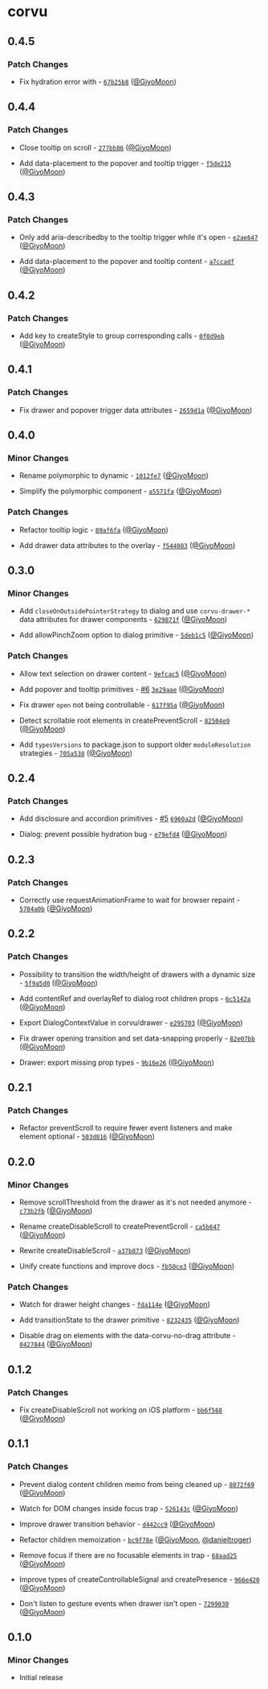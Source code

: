 # corvu

## 0.4.5

### Patch Changes

- Fix hydration error with <Portal> - [`67b25b8`](https://github.com/corvudev/corvu/commit/67b25b8f200b58dec550f87816afb77eab08bf82) ([@GiyoMoon](https://github.com/GiyoMoon))

## 0.4.4

### Patch Changes

- Close tooltip on scroll - [`277bb86`](https://github.com/corvudev/corvu/commit/277bb868738afdd09ffc8bebb2bfd7731ce14eff) ([@GiyoMoon](https://github.com/GiyoMoon))

- Add data-placement to the popover and tooltip trigger - [`f5de215`](https://github.com/corvudev/corvu/commit/f5de215cce7ba4185c4ef6b6a89ef7d4d9867d09) ([@GiyoMoon](https://github.com/GiyoMoon))

## 0.4.3

### Patch Changes

- Only add aria-describedby to the tooltip trigger while it's open - [`e2ae647`](https://github.com/corvudev/corvu/commit/e2ae64754d4f1d67d776ae1879ec6e81a30eebb3) ([@GiyoMoon](https://github.com/GiyoMoon))

- Add data-placement to the popover and tooltip content - [`a7ccadf`](https://github.com/corvudev/corvu/commit/a7ccadf6db2ea6829ac75d5b3561920f22aefe4b) ([@GiyoMoon](https://github.com/GiyoMoon))

## 0.4.2

### Patch Changes

- Add key to createStyle to group corresponding calls - [`0f0d9eb`](https://github.com/corvudev/corvu/commit/0f0d9eb877d884db285884938efee5dfb89d4a0c) ([@GiyoMoon](https://github.com/GiyoMoon))

## 0.4.1

### Patch Changes

- Fix drawer and popover trigger data attributes - [`2659d1a`](https://github.com/corvudev/corvu/commit/2659d1a780a91f0bfd8ce4705e603e2c5938728c) ([@GiyoMoon](https://github.com/GiyoMoon))

## 0.4.0

### Minor Changes

- Rename polymorphic to dynamic - [`1012fe7`](https://github.com/corvudev/corvu/commit/1012fe7112ece54fcac10ab737b7a5503f8664ed) ([@GiyoMoon](https://github.com/GiyoMoon))

- Simplify the polymorphic component - [`a5571fa`](https://github.com/corvudev/corvu/commit/a5571faeb620e29d8e755efe6b67924690d94dcf) ([@GiyoMoon](https://github.com/GiyoMoon))

### Patch Changes

- Refactor tooltip logic - [`89af6fa`](https://github.com/corvudev/corvu/commit/89af6faf1704fdb6d1206985f08c94ef961dcca2) ([@GiyoMoon](https://github.com/GiyoMoon))

- Add drawer data attributes to the overlay - [`f544083`](https://github.com/corvudev/corvu/commit/f544083e7c1f82fa4068ed75ce89e1fa6fdf0eca) ([@GiyoMoon](https://github.com/GiyoMoon))

## 0.3.0

### Minor Changes

- Add `closeOnOutsidePointerStrategy` to dialog and use `corvu-drawer-*` data attributes for drawer components - [`629871f`](https://github.com/corvudev/corvu/commit/629871fdd57e290829fb8ac7560a0a1f4b0741e7) ([@GiyoMoon](https://github.com/GiyoMoon))

- Add allowPinchZoom option to dialog primitive - [`5deb1c5`](https://github.com/corvudev/corvu/commit/5deb1c56655059e9878161892061db20c80e980c) ([@GiyoMoon](https://github.com/GiyoMoon))

### Patch Changes

- Allow text selection on drawer content - [`9efcac5`](https://github.com/corvudev/corvu/commit/9efcac545ea9f76ea8e147fa19e8a508da571c44) ([@GiyoMoon](https://github.com/GiyoMoon))

- Add popover and tooltip primitives - [#6](https://github.com/corvudev/corvu/pull/6) [`3e29aae`](https://github.com/corvudev/corvu/commit/3e29aaea2ac7f7c1a2ba3b47a454ff3a4eb6693d) ([@GiyoMoon](https://github.com/GiyoMoon))

- Fix drawer `open` not being controllable - [`617f95a`](https://github.com/corvudev/corvu/commit/617f95add007310f2271385a47c39ef57e046294) ([@GiyoMoon](https://github.com/GiyoMoon))

- Detect scrollable root elements in createPreventScroll - [`82504e9`](https://github.com/corvudev/corvu/commit/82504e963bfe47c6180084994b33efa2ff3f4516) ([@GiyoMoon](https://github.com/GiyoMoon))

- Add `typesVersions` to package.json to support older `moduleResolution` strategies - [`705a538`](https://github.com/corvudev/corvu/commit/705a538011521eda940a3e692303898b6389e0c8) ([@GiyoMoon](https://github.com/GiyoMoon))

## 0.2.4

### Patch Changes

- Add disclosure and accordion primitives - [#5](https://github.com/corvudev/corvu/pull/5) [`6960a2d`](https://github.com/corvudev/corvu/commit/6960a2d269bb3c680b36a52e42b7dab23fa9a040) ([@GiyoMoon](https://github.com/GiyoMoon))

- Dialog: prevent possible hydration bug - [`e79efd4`](https://github.com/corvudev/corvu/commit/e79efd43c71431ad5fef56941368c4a2f355c36b) ([@GiyoMoon](https://github.com/GiyoMoon))

## 0.2.3

### Patch Changes

- Correctly use requestAnimationFrame to wait for browser repaint - [`5704a0b`](https://github.com/corvudev/corvu/commit/5704a0b28f99d4ed0c2922a6f82aa6e9dfe0fea2) ([@GiyoMoon](https://github.com/GiyoMoon))

## 0.2.2

### Patch Changes

- Possibility to transition the width/height of drawers with a dynamic size - [`5f9a5d0`](https://github.com/corvudev/corvu/commit/5f9a5d03f108ff0c23895951955bb97a9cdad20b) ([@GiyoMoon](https://github.com/GiyoMoon))

- Add contentRef and overlayRef to dialog root children props - [`6c5142a`](https://github.com/corvudev/corvu/commit/6c5142a392c9db4281fd7d8f7943975ece3d08b3) ([@GiyoMoon](https://github.com/GiyoMoon))

- Export DialogContextValue in corvu/drawer - [`e295703`](https://github.com/corvudev/corvu/commit/e295703957dbfe254725562c73e928ea5f5e6750) ([@GiyoMoon](https://github.com/GiyoMoon))

- Fix drawer opening transition and set data-snapping properly - [`82e07bb`](https://github.com/corvudev/corvu/commit/82e07bb9fca2488ee085fbc7f4aabb954adf2753) ([@GiyoMoon](https://github.com/GiyoMoon))

- Drawer: export missing prop types - [`9b16e26`](https://github.com/corvudev/corvu/commit/9b16e26e50709add035a43cbcb17037b02888d58) ([@GiyoMoon](https://github.com/GiyoMoon))

## 0.2.1

### Patch Changes

- Refactor preventScroll to require fewer event listeners and make element optional - [`503d816`](https://github.com/corvudev/corvu/commit/503d8163d009d1e232f2367ab0e363525f588cbb) ([@GiyoMoon](https://github.com/GiyoMoon))

## 0.2.0

### Minor Changes

- Remove scrollThreshold from the drawer as it's not needed anymore - [`c73b2fb`](https://github.com/corvudev/corvu/commit/c73b2fb96519f08549b67243425af160a0627b4f) ([@GiyoMoon](https://github.com/GiyoMoon))

- Rename createDisableScroll to createPreventScroll - [`ca5b647`](https://github.com/corvudev/corvu/commit/ca5b6478541637208a45d1ea4eebe0e844f82d75) ([@GiyoMoon](https://github.com/GiyoMoon))

- Rewrite createDisableScroll - [`a37b873`](https://github.com/corvudev/corvu/commit/a37b873710644411ebf40c15fbac34463b7a4cb4) ([@GiyoMoon](https://github.com/GiyoMoon))

- Unify create functions and improve docs - [`fb50ce3`](https://github.com/corvudev/corvu/commit/fb50ce3ef57f303ed4d5779fdd0d0f189268d1b6) ([@GiyoMoon](https://github.com/GiyoMoon))

### Patch Changes

- Watch for drawer height changes - [`fda114e`](https://github.com/corvudev/corvu/commit/fda114ed35cd791e1af53730a575ec3da30e4e48) ([@GiyoMoon](https://github.com/GiyoMoon))

- Add transitionState to the drawer primitive - [`8232435`](https://github.com/corvudev/corvu/commit/8232435a820aa44857428f8fcf27a354f95c70b6) ([@GiyoMoon](https://github.com/GiyoMoon))

- Disable drag on elements with the data-corvu-no-drag attribute - [`0427844`](https://github.com/corvudev/corvu/commit/0427844dcdc2d7bc2028667c6ff93f44a38810b6) ([@GiyoMoon](https://github.com/GiyoMoon))

## 0.1.2

### Patch Changes

- Fix createDisableScroll not working on iOS platform - [`bb6f568`](https://github.com/corvudev/corvu/commit/bb6f568020c767f35d301af3ca52d23b23419183) ([@GiyoMoon](https://github.com/GiyoMoon))

## 0.1.1

### Patch Changes

- Prevent dialog content children memo from being cleaned up - [`8072f69`](https://github.com/corvudev/corvu/commit/8072f698f9135a6ea961a5827c86f565a6a4bb27) ([@GiyoMoon](https://github.com/GiyoMoon))

- Watch for DOM changes inside focus trap - [`526143c`](https://github.com/corvudev/corvu/commit/526143c55af2981537c14455b9c5d64840f25138) ([@GiyoMoon](https://github.com/GiyoMoon))

- Improve drawer transition behavior - [`d442cc9`](https://github.com/corvudev/corvu/commit/d442cc99152db09aed31ffa8219d4d44d7ff93c1) ([@GiyoMoon](https://github.com/GiyoMoon))

- Refactor children memoization - [`bc9f78e`](https://github.com/corvudev/corvu/commit/bc9f78e3dedc88af82de0c8749e0de5ee68807c3) ([@GiyoMoon](https://github.com/GiyoMoon), [@danieltroger](https://github.com/danieltroger/))

- Remove focus if there are no focusable elements in trap - [`68aad25`](https://github.com/corvudev/corvu/commit/68aad2568e24a416cfe5e6cce198a1fc2d7f576d) ([@GiyoMoon](https://github.com/GiyoMoon))

- Improve types of createControllableSignal and createPresence - [`966e420`](https://github.com/corvudev/corvu/commit/966e42016a1692a84a0fd76db73c966e4ae5e531) ([@GiyoMoon](https://github.com/GiyoMoon))

- Don't listen to gesture events when drawer isn't open - [`7299030`](https://github.com/corvudev/corvu/commit/72990303dd709997096d282ed0400e412a7c9ed1) ([@GiyoMoon](https://github.com/GiyoMoon))

## 0.1.0

### Minor Changes

- Initial release
